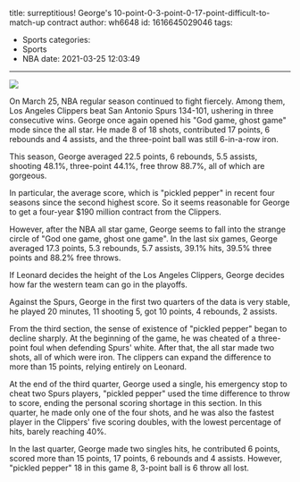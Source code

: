 title: surreptitious! George's 10-point-0-3-point-0-17-point-difficult-to-match-up contract
author: wh6648
id: 1616645029046
tags: 
- Sports
categories: 
- Sports
- NBA
date: 2021-03-25 12:03:49
---
![](https://p4.itc.cn/images01/20210325/1b0fe9c869894aa5b402495907a7ed5a.jpeg)


On March 25, NBA regular season continued to fight fiercely. Among them, Los Angeles Clippers beat San Antonio Spurs 134-101, ushering in three consecutive wins. George once again opened his "God game, ghost game" mode since the all star. He made 8 of 18 shots, contributed 17 points, 6 rebounds and 4 assists, and the three-point ball was still 6-in-a-row iron.

This season, George averaged 22.5 points, 6 rebounds, 5.5 assists, shooting 48.1%, three-point 44.1%, free throw 88.7%, all of which are gorgeous.

In particular, the average score, which is "pickled pepper" in recent four seasons since the second highest score. So it seems reasonable for George to get a four-year $190 million contract from the Clippers.

However, after the NBA all star game, George seems to fall into the strange circle of "God one game, ghost one game". In the last six games, George averaged 17.3 points, 5.3 rebounds, 5.7 assists, 39.1% hits, 39.5% three points and 88.2% free throws.

If Leonard decides the height of the Los Angeles Clippers, George decides how far the western team can go in the playoffs.

Against the Spurs, George in the first two quarters of the data is very stable, he played 20 minutes, 11 shooting 5, got 10 points, 4 rebounds, 2 assists.

From the third section, the sense of existence of "pickled pepper" began to decline sharply. At the beginning of the game, he was cheated of a three-point foul when defending Spurs' white. After that, the all star made two shots, all of which were iron. The clippers can expand the difference to more than 15 points, relying entirely on Leonard.

At the end of the third quarter, George used a single, his emergency stop to cheat two Spurs players, "pickled pepper" used the time difference to throw to score, ending the personal scoring shortage in this section. In this quarter, he made only one of the four shots, and he was also the fastest player in the Clippers' five scoring doubles, with the lowest percentage of hits, barely reaching 40%.

In the last quarter, George made two singles hits, he contributed 6 points, scored more than 15 points, 17 points, 6 rebounds and 4 assists. However, "pickled pepper" 18 in this game 8, 3-point ball is 6 throw all lost.

